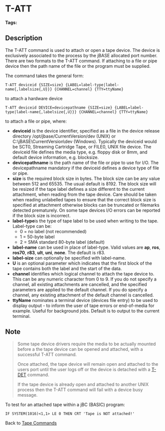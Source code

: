 # T-ATT  

<PageHeader />

**Tags:**
<badge text='spooler tape' vertical='middle' />

## Description

The T-ATT command is used to attach or open a tape device. The device is exclusively associated to the process by the jBASE allocated port number. There are two formats to the T-ATT command. If attaching to a file or pipe device then the path name of the file or the program must be supplied.

The command takes the general form:

```
T-ATT deviceid {SIZE=size} {LABEL=label-type|label-name{,labelsize{,U}}} {CHANNEL=channel} {TTY=ttyName}
```

to attach a hardware device

```
T-ATT deviceid DEVICE=devicepathname {SIZE=size} {LABEL=label-type|label-name{,labelsize{,U}}} {CHANNEL=channel} {TTY=ttyName}
```

to attach a file or pipe, where:

- **deviceid** is the device identifier, specified as a file in the device release directory /opt/jbase/CurrentVersion/dev (UNIX) or C:\jBASE\CurrentVersion\dev (Windows). Typically the deviceid would be SCT0, Streaming Cartridge Tape, or FILE0, UNIX file device. The deviceid file defines the media type, e.g. floppy disk or 8mm, and default device information, e.g. blocksize.
- **devicepathname** is the path name of the file or pipe to use for I/O. The devicepathname mandatory if the deviceid defines a device type of file or pipe.
- **size** is the required block size in bytes. The block size can be any value between 512 and 65535. The usual default is 8192. The block size will be resized if the tape label defines a size different to the current attachment, when reading from the tape device. Care should be taken when reading unlabelled tapes to ensure that the correct block size is specified at attachment otherwise blocks can be truncated or filemarks detected prematurely. On some tape devices I/O errors can be reported if the block size is incorrect.
- **label-type**is the type of tape label to be used when writing to the tape. Label-type can be: 
  - 0 = no label (not recommended)
  - 1 = 50-byte label
  - 2 = SMA standard 80-byte label (default)
- **label-name** can be used in place of label-type. Valid values are **ap**, **ros**, **ros70**, **r83**, **ult**, **uni**, **none**. The default is r83.
- **label-size** can optionally be specified with label-name.
- **U** is an optional parameter which indicates that the first block of the tape contains both the label and the start of the data.
- **channel** identifies which logical channel to attach the tape device to. This can be any numeric character from 0 to 9. If you do not specify a channel, all existing attachments are cancelled, and the specified parameters are applied to the default channel. If you do specify a channel, any existing attachment of the default channel is cancelled.
- **ttyName** nominates a terminal device (devices file entry) to be used to display output - to inform the user of tape errors or end-of-media for example. Useful for background jobs. Default is to output to the current terminal.

## Note

> Some tape device drivers require the media to be actually mounted before a the tape device can be opened and attached, with a successful T-ATT command.
>
> Once attached, the tape device will remain open and attached to the users port until the user logs off or the device is detached with a [T-DET](./../t-det) command.
>
> If the tape device is already open and attached to another UNIX process then the T-ATT command will fail with a device busy message.

To test for an attached tape within a jBC (BASIC) program:

```
IF SYSTEM(1016)<1,1> LE 0 THEN CRT 'Tape is NOT attached!'
```

Back to [Tape Commands](./../tape-commands/README.md)

<PageFooter />
